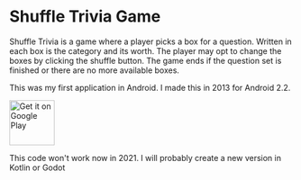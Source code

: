 Shuffle Trivia Game
=====
Shuffle Trivia is a game where a player picks a box for a question. Written in each box is the category and its worth. The player may opt to change the boxes by clicking the shuffle button. The game ends if the question set is finished or there are no more available boxes.

This was my first application in Android. I made this in 2013 for Android 2.2. 

<a href="https://play.google.com/store/apps/details?id=com.sheenergizer.games.shuffle">
    <img src="https://play.google.com/intl/en_us/badges/images/generic/en_badge_web_generic.png"
        alt="Get it on Google Play" height="80"/>
</a>
    
This code won't work now in 2021.  I will probably create a new version in Kotlin or Godot
